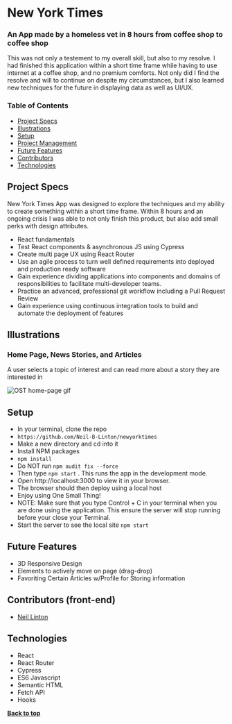 # New York Times
### An App made by a homeless vet in 8 hours from coffee shop to coffee shop

This was not only a testement to my overall skill, but also to my resolve. I had finished this application within a short time frame while having to use internet at a coffee shop, and no premium comforts. Not only did I find the resolve and will to continue on despite my circumstances, but I also learned new techniques for the future in displaying data as well as UI/UX.


### Table of Contents
- [Project Specs](#project-specs)
- [Illustrations](#illustrations)
- [Setup](#setup)
- [Project Management](#project-management)
- [Future Features](#future-features)
- [Contributors](#contributors)
- [Technologies](#technologies)


## Project Specs

New York Times App was designed to explore the techniques and my ability to create something within a short time frame. Within 8 hours and an ongoing crisis I was able to not only finish this product, but also add small perks with design attributes. 

- React fundamentals
- Test React components & asynchronous JS using Cypress
- Create multi page UX using React Router
- Use an agile process to turn well defined requirements into deployed and production ready software
- Gain experience dividing applications into components and domains of responsibilities to facilitate multi-developer teams. 
- Practice an advanced, professional git workflow including a Pull Request Review
- Gain experience using continuous integration tools to build and automate the deployment of features

## Illustrations

### Home Page, News Stories, and Articles
A user selects a topic of interest and can read more about a story they are interested in 

![OST home-page gif]()

## Setup

- In your terminal, clone the repo
- `https://github.com/Neil-B-Linton/newyorktimes`
- Make a new directory and cd into it
- Install NPM packages
- `npm install`
- Do NOT run `npm audit fix --force`
- Then type `npm start` . This runs the app in the development mode.
- Open http://localhost:3000 to view it in your browser.
- The browser should then deploy using a local host
- Enjoy using One Small Thing!
- NOTE: Make sure that you type Control + C in your terminal when you are done using the application. This ensure the server will stop running before your close your Terminal.
- Start the server to see the local site `npm start`

## Future Features

- 3D Responsive Design
- Elements to actively move on page (drag-drop)
- Favoriting Certain Articles w/Profile for Storing information

## Contributors (front-end)
- [Neil Linton](https://github.com/Neil-B-Linton)

## Technologies

- React
- React Router
- Cypress
- ES6 Javascript
- Semantic HTML
- Fetch API
- Hooks


**[Back to top](#table-of-contents)**
